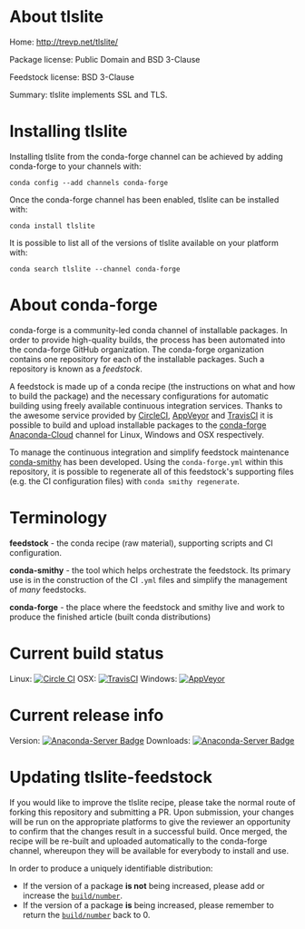About tlslite
=============

Home: http://trevp.net/tlslite/

Package license: Public Domain and BSD 3-Clause

Feedstock license: BSD 3-Clause

Summary: tlslite implements SSL and TLS.



Installing tlslite
==================

Installing tlslite from the conda-forge channel can be achieved by adding conda-forge to your channels with:

```
conda config --add channels conda-forge
```

Once the conda-forge channel has been enabled, tlslite can be installed with:

```
conda install tlslite
```

It is possible to list all of the versions of tlslite available on your platform with:

```
conda search tlslite --channel conda-forge
```


About conda-forge
=================

conda-forge is a community-led conda channel of installable packages.
In order to provide high-quality builds, the process has been automated into the
conda-forge GitHub organization. The conda-forge organization contains one repository 
for each of the installable packages. Such a repository is known as a *feedstock*.

A feedstock is made up of a conda recipe (the instructions on what and how to build
the package) and the necessary configurations for automatic building using freely
available continuous integration services. Thanks to the awesome service provided by
[CircleCI](https://circleci.com/), [AppVeyor](http://www.appveyor.com/)
and [TravisCI](https://travis-ci.org/) it is possible to build and upload installable
packages to the [conda-forge](https://anaconda.org/conda-forge)
[Anaconda-Cloud](http://docs.anaconda.org/) channel for Linux, Windows and OSX respectively.

To manage the continuous integration and simplify feedstock maintenance
[conda-smithy](http://github.com/conda-forge/conda-smithy) has been developed.
Using the ``conda-forge.yml`` within this repository, it is possible to regenerate all of
this feedstock's supporting files (e.g. the CI configuration files) with ``conda smithy regenerate``.


Terminology
===========

**feedstock** - the conda recipe (raw material), supporting scripts and CI configuration.

**conda-smithy** - the tool which helps orchestrate the feedstock.
                   Its primary use is in the construction of the CI ``.yml`` files
                   and simplify the management of *many* feedstocks.

**conda-forge** - the place where the feedstock and smithy live and work to
                  produce the finished article (built conda distributions)

Current build status
====================

Linux: [![Circle CI](https://circleci.com/gh/conda-forge/tlslite-feedstock.svg?style=svg)](https://circleci.com/gh/conda-forge/tlslite-feedstock)
OSX: [![TravisCI](https://travis-ci.org/conda-forge/tlslite-feedstock.svg?branch=master)](https://travis-ci.org/conda-forge/tlslite-feedstock) 
Windows: [![AppVeyor](https://ci.appveyor.com/api/projects/status/github/conda-forge/tlslite-feedstock?svg=True)](https://ci.appveyor.com/project/conda-forge/tlslite-feedstock/branch/master)

Current release info
====================
Version: [![Anaconda-Server Badge](https://anaconda.org/conda-forge/tlslite/badges/version.svg)](https://anaconda.org/conda-forge/tlslite)
Downloads: [![Anaconda-Server Badge](https://anaconda.org/conda-forge/tlslite/badges/downloads.svg)](https://anaconda.org/conda-forge/tlslite)


Updating tlslite-feedstock
==========================

If you would like to improve the tlslite recipe, please take the normal
route of forking this repository and submitting a PR. Upon submission, your changes will
be run on the appropriate platforms to give the reviewer an opportunity to confirm that the
changes result in a successful build. Once merged, the recipe will be re-built and uploaded
automatically to the conda-forge channel, whereupon they will be available for everybody to
install and use.

In order to produce a uniquely identifiable distribution:
 * If the version of a package **is not** being increased, please add or increase
   the [``build/number``](http://conda.pydata.org/docs/building/meta-yaml.html#build-number-and-string). 
 * If the version of a package **is** being increased, please remember to return
   the [``build/number``](http://conda.pydata.org/docs/building/meta-yaml.html#build-number-and-string)
   back to 0.
